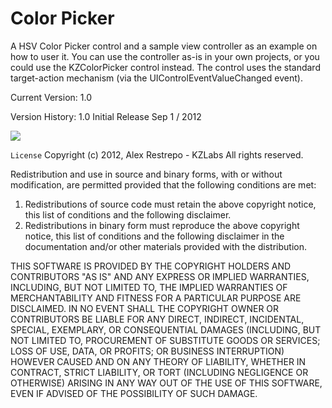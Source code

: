 # Color Picker

A HSV Color Picker control and a sample view controller as an example on how to user it.
You can use the controller as-is in your own projects, or you could use the KZColorPicker control instead. 
The control uses the standard target-action mechanism (via the UIControlEventValueChanged event).

Current Version: 1.0

Version History:
1.0 Initial Release Sep 1 / 2012

![](https://raw.github.com/alexrestrepo/KZColorPicker/master/screen.png)

`License`
Copyright (c) 2012, Alex Restrepo - KZLabs
All rights reserved.

Redistribution and use in source and binary forms, with or without
modification, are permitted provided that the following conditions are met: 

1. Redistributions of source code must retain the above copyright notice, this
   list of conditions and the following disclaimer. 
2. Redistributions in binary form must reproduce the above copyright notice,
   this list of conditions and the following disclaimer in the documentation
   and/or other materials provided with the distribution. 

THIS SOFTWARE IS PROVIDED BY THE COPYRIGHT HOLDERS AND CONTRIBUTORS "AS IS" AND
ANY EXPRESS OR IMPLIED WARRANTIES, INCLUDING, BUT NOT LIMITED TO, THE IMPLIED
WARRANTIES OF MERCHANTABILITY AND FITNESS FOR A PARTICULAR PURPOSE ARE
DISCLAIMED. IN NO EVENT SHALL THE COPYRIGHT OWNER OR CONTRIBUTORS BE LIABLE FOR
ANY DIRECT, INDIRECT, INCIDENTAL, SPECIAL, EXEMPLARY, OR CONSEQUENTIAL DAMAGES
(INCLUDING, BUT NOT LIMITED TO, PROCUREMENT OF SUBSTITUTE GOODS OR SERVICES;
LOSS OF USE, DATA, OR PROFITS; OR BUSINESS INTERRUPTION) HOWEVER CAUSED AND
ON ANY THEORY OF LIABILITY, WHETHER IN CONTRACT, STRICT LIABILITY, OR TORT
(INCLUDING NEGLIGENCE OR OTHERWISE) ARISING IN ANY WAY OUT OF THE USE OF THIS
SOFTWARE, EVEN IF ADVISED OF THE POSSIBILITY OF SUCH DAMAGE.